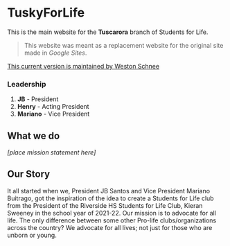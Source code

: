 # TuskyForLife

This is the main website for the **Tuscarora** branch of Students for Life.

> This website was meant as a replacement website for the original site made in *Google Sites*.

[This current version is maintained by Weston Schnee](https://tuskyforlife.github.io)

> 

### Leadership

1. **JB** - President
2. **Henry** - Acting President
3. **Mariano** - Vice President

## What we do
*[place mission statement here]*

## Our Story
It all started when we, President JB Santos and Vice President Mariano Buitrago, got the inspiration of the idea to create a Students for Life club from the President of the Riverside HS Students for Life Club, Kieran Sweeney in the school year of 2021-22. Our mission is to advocate for all life. The only difference between some other Pro-life clubs/organizations across the country? We advocate for all lives; not just for those who are unborn or young.

